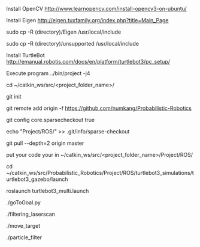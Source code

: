 Install OpenCV
http://www.learnopencv.com/install-opencv3-on-ubuntu/

Install Eigen
http://eigen.tuxfamily.org/index.php?title=Main_Page

sudo cp -R (directory)/Eigen /usr/local/include

sudo cp -R (directory)/unsupported /usr/local/include

Install TurtleBot
http://emanual.robotis.com/docs/en/platform/turtlebot3/pc_setup/

Execute program
../bin/project -j4 

cd ~/catkin_ws/src/<project_folder_name>/

git init

git remote add origin -f https://github.com/numkang/Probabilistic-Robotics

git config core.sparsecheckout true

echo "Project/ROS/" >> .git/info/sparse-checkout

git pull --depth=2 origin master

put your code your in ~/catkin_ws/src/<project_folder_name>/Project/ROS/

cd ~/catkin_ws/src/Probabilistic_Robotics/Project/ROS/turtlebot3_simulations/turtlebot3_gazebo/launch

roslaunch turtlebot3_multi.launch

./goToGoal.py

./filtering_laserscan

./move_target

./particle_filter

